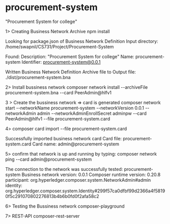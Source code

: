 # procurement-system

&#34;Procurement System for college&#34;


1> Creating Business Network Archive
 npm install

Looking for package.json of Business Network Definition
	Input directory: /home/swapnil/CS731/Project/Procurement-System

Found:
	Description: &#34;Procurement System for college&#34;
	Name: procurement-system
	Identifier: procurement-system@0.0.1

Written Business Network Definition Archive file to 
	Output file: ./dist/procurement-system.bna

2> Install bussiness network
composer network install --archiveFile procurement-system.bna --card PeerAdmin@hlfv1


3 > Create the bussiness network => card is generated
 composer network start --networkName procurement-system --networkVersion 0.0.1 --networkAdmin admin --networkAdminEnrollSecret adminpw --card PeerAdmin@hlfv1 --file procurement-system.card

4> composer card import --file procurement-system.card 

Successfully imported business network card
	Card file: procurement-system.card
	Card name: admin@procurement-system

5> confirm that network is up and running by typing:
composer network ping --card admin@procurement-system 

The connection to the network was successfully tested: procurement-system
	Business network version: 0.0.1
	Composer runtime version: 0.20.8
	participant: org.hyperledger.composer.system.NetworkAdmin#admin
	identity: org.hyperledger.composer.system.Identity#299f57ca0dfbf99d2366a4f58190f5c291070802276813b4b6b0fd0f2afa58c2

6> Testing the Bussiness network
composer-playground


7> REST-API
composer-rest-server
 
